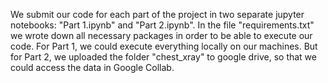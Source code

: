 We submit our code for each part of the project in two separate jupyter notebooks: "Part 1.ipynb" and "Part 2.ipynb". 
In the file "requirements.txt" we wrote down all necessary packages in order to be able to execute our code.
For Part 1, we could execute everything locally on our machines. But for Part 2, we uploaded the folder "chest_xray"
to google drive, so that we could access the data in Google Collab.
